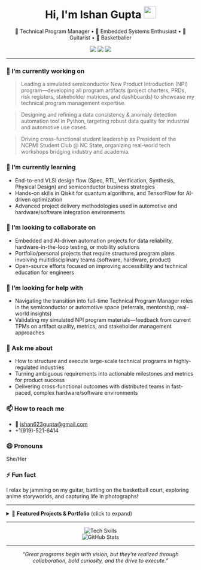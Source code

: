 <!-- README.md for Ishan0520 -->

<h1 align="center">Hi, I'm Ishan Gupta <img src="https://media.giphy.com/media/hvRJCLFzcasrR4ia7z/giphy.gif" width="32"></h1>
<p align="center">
  🚗 Technical Program Manager • 🤖 Embedded Systems Enthusiast • 🎸 Guitarist • 🏀 Basketballer
</p>

<p align="center">
  <a href="mailto:ishan623gupta@gmail.com"><img src="https://img.shields.io/badge/Email-D14836?style=for-the-badge&logo=gmail&logoColor=white"/></a>
  <a href="https://linkedin.com/in/ishangupta200"><img src="https://img.shields.io/badge/LinkedIn-0A66C2?style=for-the-badge&logo=linkedin&logoColor=white"/></a>
  <a href="https://github.com/Ishan0520"><img src="https://img.shields.io/badge/GitHub-181717?style=for-the-badge&logo=github&logoColor=white"/></a>
</p>

---

### 🔭 I’m currently working on
> Leading a simulated semiconductor New Product Introduction (NPI) program—developing all program artifacts (project charters, PRDs, risk registers, stakeholder matrices, and dashboards) to showcase my technical program management expertise.

> Designing and refining a data consistency & anomaly detection automation tool in Python, targeting robust data quality for industrial and automotive use cases.

> Driving cross-functional student leadership as President of the NCPMI Student Club @ NC State, organizing real-world tech workshops bridging industry and academia.

### 🌱 I’m currently learning
- End-to-end VLSI design flow (Spec, RTL, Verification, Synthesis, Physical Design) and semiconductor business strategies
- Hands-on skills in Qiskit for quantum algorithms, and TensorFlow for AI-driven optimization
- Advanced project delivery methodologies used in automotive and hardware/software integration environments

### 👯 I’m looking to collaborate on
- Embedded and AI-driven automation projects for data reliability, hardware-in-the-loop testing, or mobility solutions
- Portfolio/personal projects that require structured program plans involving multidisciplinary teams (software, hardware, product)
- Open-source efforts focused on improving accessibility and technical education for engineers

### 🤔 I’m looking for help with
- Navigating the transition into full-time Technical Program Manager roles in the semiconductor or automotive space (referrals, mentorship, real-world insights)
- Validating my simulated NPI program materials—feedback from current TPMs on artifact quality, metrics, and stakeholder management approaches

### 💬 Ask me about
- How to structure and execute large-scale technical programs in highly-regulated industries
- Turning ambiguous requirements into actionable milestones and metrics for product success
- Delivering cross-functional outcomes with distributed teams in fast-paced, complex hardware/software environments

### 📫 How to reach me
- 📧 ishan623gupta@gmail.com
- +1(919)-521-6414 

### 😄 Pronouns
She/Her

### ⚡ Fun fact
I relax by jamming on my guitar, battling on the basketball court, exploring anime storyworlds, and capturing life in photographs!

---

<details>
  <summary>📂 <b>Featured Projects & Portfolio</b> (click to expand)</summary>
  <ul>
    <li>
      <b>🚗 Zonal Vehicle Communication Platform @ Rivian & VW</b> <br>
      Orchestrated integration for 539+ signals, boosting reliability across 8 cross-functional domains.
    </li>
    <li>
      <b>🔍 Data Consistency & Anomaly Detection Tool</b> <br>
      Created a Python-based engine for real-time data cleaning, enhancing data reliability by 95%.
    </li>
    <li>
      <b>🤟 Wearable Sign Language Translator</b> <br>
      Built an embedded glove system with 95% translation accuracy, bridging gaps for the deaf community.
    </li>
    <li>
      <b>⚡ Quantum-Driven Power Grid Optimizer</b> <br>
      Implemented QAOA-based algorithms, delivering 20%+ cost reduction and sustainable solutions.
    </li>
  </ul>
</details>

---

<p align="center">
  <img src="https://skillicons.dev/icons?i=python,c,cpp,java,sql,r,git,autocad,jira,tableau,tensorflow,matlab" alt="Tech Skills" /><br/>
  <img src="https://github-readme-stats.vercel.app/api?username=Ishan0520&show_icons=true&hide_border=true&hide_title=true&theme=vue-dark&count_private=true" alt="GitHub Stats" />
</p>

---

<p align="center"><i>“Great programs begin with vision, but they’re realized through collaboration, bold curiosity, and the drive to execute.”</i></p>

<!--
**Ishan0520/Ishan0520** is a ✨ _special_ ✨ repository because its `README.md` (this file) appears on your GitHub profile.

Here are some ideas to get you started:

- 🔭 I’m currently working on ...
- 🌱 I’m currently learning ...
- 👯 I’m looking to collaborate on ...
- 🤔 I’m looking for help with ...
- 💬 Ask me about ...
- 📫 How to reach me: ...
- 😄 Pronouns: ...
- ⚡ Fun fact: ...
-->
